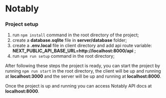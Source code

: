 # Notably

### Project setup

1. run `npm install` command in the root directory of the project;
2. create a **database.sqlite** file in **server/database** folder;
3. create a **.env.local** file in client directory and add api route variable: **NEXT_PUBLIC_API_BASE_URL=http://localhost:8000/api** ;
4. run `npm run setup` command in the root directory;

After following these steps the project is ready, you can start the project by running `npm run start` in the root directory, the client will be up and running at **localhost:3000** and the server will be up and running at **localhost:8000**.

Once the project is up and running you can access Notably API docs at **localhost:8000**.
